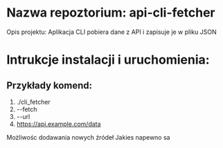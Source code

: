 # Nazwa repoztorium: api-cli-fetcher

Opis projektu:
Aplikacja CLI pobiera dane z API i zapisuje je w pliku JSON


# Intrukcje instalacji i uruchomienia:


## Przykłady komend: 
1. ./cli_fetcher
2. --fetch
3. --url
4. https://api.example.com/data



Możliwośc dodawania nowych źródeł
Jakies napewno sa
